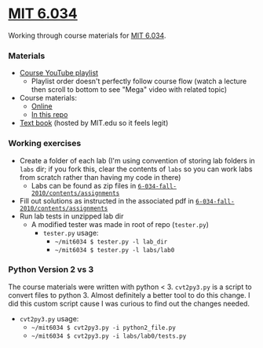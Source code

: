 # [MIT 6.034](https://ocw.mit.edu/courses/electrical-engineering-and-computer-science/6-034-artificial-intelligence-fall-2010/)

Working through course materials for [MIT 6.034](https://ocw.mit.edu/courses/electrical-engineering-and-computer-science/6-034-artificial-intelligence-fall-2010/).

### Materials

* [Course YouTube playlist](https://www.youtube.com/playlist?list=PLUl4u3cNGP63gFHB6xb-kVBiQHYe_4hSi)
    * Playlist order doesn't perfectly follow course flow (watch a lecture then scroll to bottom to see "Mega" video with related topic)
* Course materials:
    * [Online](https://ocw.mit.edu/courses/electrical-engineering-and-computer-science/6-034-artificial-intelligence-fall-2010/index.htm)
    * [In this repo](6-034-fall-2010)
* [Text book](https://courses.csail.mit.edu/6.034f/ai3/rest.pdf) (hosted by MIT.edu so it feels legit)

### Working exercises
* Create a folder of each lab (I'm using convention of storing lab folders in `labs` dir; if you fork this, clear the contents of `labs` so you can work labs from scratch rather than having my code in there)
    * Labs can be found as zip files in [`6-034-fall-2010/contents/assignments`](6-034-fall-2010/contents/assignments)
* Fill out solutions as instructed in the associated pdf in [`6-034-fall-2010/contents/assignments`](6-034-fall-2010/contents/assignments)
* Run lab tests in unzipped lab dir
    * A modified tester was made in root of repo (`tester.py`)
        * `tester.py` usage:
            * `~/mit6034 $ tester.py -l lab_dir`
            * `~/mit6034 $ tester.py -l labs/lab0`

### Python Version 2 vs 3
The course materials were written with python < 3. `cvt2py3.py` is a script to convert files to python 3. Almost definitely a better tool to do this change. I did this custom script cause I was curious to find out the changes needed.
* `cvt2py3.py` usage: 
    * `~/mit6034 $ cvt2py3.py -i python2_file.py`
    * `~/mit6034 $ cvt2py3.py -i labs/lab0/tests.py`
